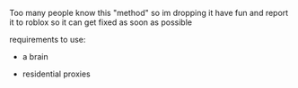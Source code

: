 Too many people know this "method" so im dropping it have fun and report it to roblox so it can get fixed as soon as possible



requirements to use:
* a brain
  
* residential proxies
